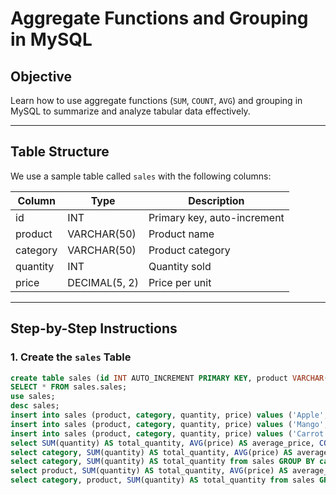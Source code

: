 # Aggregate Functions and Grouping in MySQL

## Objective
Learn how to use aggregate functions (`SUM`, `COUNT`, `AVG`) and grouping in MySQL to summarize and analyze tabular data effectively.

---

## Table Structure

We use a sample table called `sales` with the following columns:

| Column   | Type          | Description                 |
| -------- | ------------- | --------------------------- |
| id       | INT           | Primary key, auto-increment |
| product  | VARCHAR(50)   | Product name                |
| category | VARCHAR(50)   | Product category            |
| quantity | INT           | Quantity sold               |
| price    | DECIMAL(5, 2) | Price per unit              |

---

## Step-by-Step Instructions

### 1. Create the `sales` Table
```sql
create table sales (id INT AUTO_INCREMENT PRIMARY KEY, product VARCHAR(50), category VARCHAR(50), quantity INT, price DECIMAL(5, 2));
SELECT * FROM sales.sales;
use sales;
desc sales;
insert into sales (product, category, quantity, price) values ('Apple', 'Fruit', 10, 1.2);
insert into sales (product, category, quantity, price) values ('Mango', 'Fruit', 20, 5.4);
insert into sales (product, category, quantity, price) values ('Carrot', 'Vegetable', 15, 0.8);
select SUM(quantity) AS total_quantity, AVG(price) AS average_price, COUNT(*) AS total_sales from sales;
select category, SUM(quantity) AS total_quantity, AVG(price) AS average_price, COUNT(*) AS number_of_products from sales GROUP BY category;
select category, SUM(quantity) AS total_quantity from sales GROUP BY category HAVING total_quantity > 20;
select product, SUM(quantity) AS total_quantity, AVG(price) AS average_price from sales GROUP BY product;
select category, product, SUM(quantity) AS total_quantity from sales GROUP BY category, product;
